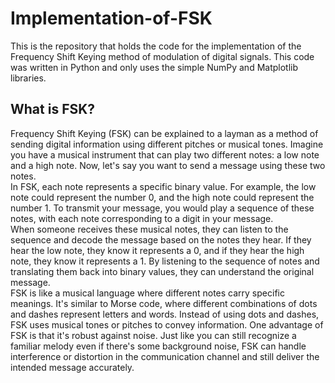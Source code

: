 # Implementation-of-FSK
This is the repository that holds the code for the implementation of the Frequency Shift Keying method of modulation of digital signals. This code was written in Python and only uses the simple NumPy and Matplotlib libraries.
## What is FSK?
Frequency Shift Keying (FSK) can be explained to a layman as a method of sending digital information using different pitches or musical tones. Imagine you have a musical instrument that can play two different notes: a low note and a high note. Now, let's say you want to send a message using these two notes.  
  In FSK, each note represents a specific binary value. For example, the low note could represent the number 0, and the high note could represent the number 1. To transmit your message, you would play a sequence of these notes, with each note corresponding to a digit in your message.  
  When someone receives these musical notes, they can listen to the sequence and decode the message based on the notes they hear. If they hear the low note, they know it represents a 0, and if they hear the high note, they know it represents a 1. By listening to the sequence of notes and translating them back into binary values, they can understand the original message.  
  FSK is like a musical language where different notes carry specific meanings. It's similar to Morse code, where different combinations of dots and dashes represent letters and words. Instead of using dots and dashes, FSK uses musical tones or pitches to convey information. 
  One advantage of FSK is that it's robust against noise. Just like you can still recognize a familiar melody even if there's some background noise, FSK can handle interference or distortion in the communication channel and still deliver the intended message accurately.
